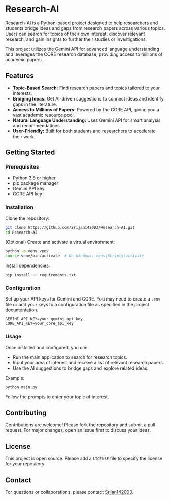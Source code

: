 # Research-AI

Research-AI is a Python-based project designed to help researchers and students bridge ideas and gaps from research papers across various topics. Users can search for topics of their own interest, discover relevant research, and gain insights to further their studies or investigations.

This project utilizes the Gemini API for advanced language understanding and leverages the CORE research database, providing access to millions of academic papers.

## Features

- **Topic-Based Search:** Find research papers and topics tailored to your interests.
- **Bridging Ideas:** Get AI-driven suggestions to connect ideas and identify gaps in the literature.
- **Access to Millions of Papers:** Powered by the CORE API, giving you a vast academic resource pool.
- **Natural Language Understanding:** Uses Gemini API for smart analysis and recommendations.
- **User-Friendly:** Built for both students and researchers to accelerate their work.

## Getting Started

### Prerequisites

- Python 3.8 or higher
- pip package manager
- Gemini API key
- CORE API key

### Installation

Clone the repository:

```bash
git clone https://github.com/Srijan142003/Research-AI.git
cd Research-AI
```

(Optional) Create and activate a virtual environment:

```bash
python -m venv venv
source venv/bin/activate  # On Windows: venv\Scripts\activate
```

Install dependencies:

```bash
pip install -r requirements.txt
```

### Configuration

Set up your API keys for Gemini and CORE. You may need to create a `.env` file or add your keys to a configuration file as specified in the project documentation.

```
GEMINI_API_KEY=your_gemini_api_key
CORE_API_KEY=your_core_api_key
```

### Usage

Once installed and configured, you can:

- Run the main application to search for research topics.
- Input your area of interest and receive a list of relevant research papers.
- Use the AI suggestions to bridge gaps and explore related ideas.

Example:

```bash
python main.py
```

Follow the prompts to enter your topic of interest.

## Contributing

Contributions are welcome! Please fork the repository and submit a pull request. For major changes, open an issue first to discuss your ideas.

## License

This project is open source. Please add a `LICENSE` file to specify the license for your repository.

## Contact

For questions or collaborations, please contact [Srijan142003](https://github.com/Srijan142003).
